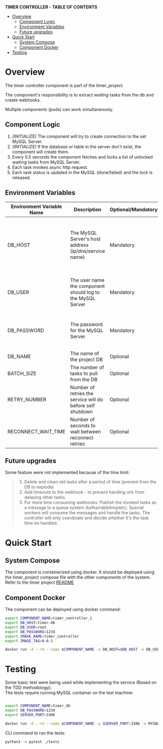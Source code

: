 **TIMER CONTROLLER - TABLE OF CONTENTS**
- [Overview](#overview)
  - [Component Logic](#component-logic)
  - [Environment Variables](#environment-variables)
  - [Future upgrades](#future-upgrades)
- [Quick Start](#quick-start)
  - [System Compose](#system-compose)
  - [Component Docker](#component-docker)
- [Testing](#testing)

# Overview
The timer controller component is part of the timer_project.

The component's responsibility is to extract _waiting_ tasks from the db and create webhooks.

Multiple components (pods) can work simultaneously. 

## Component Logic
1. _(INITIALIZE)_ The component will try to create connection to the set MySQL Server.
1. _(INITIALIZE)_ If the database or table in the server don't exist, the component will create them.
1. Every 0.5 seconds the component fetches and locks a list of unlocked waiting tasks from MySQL Server.
1. Each task invokes async http request.
1. Each task status is updated in the MySQL (done/failed) and the lock is released.

## Environment Variables

| Environment Variable Name | Description | Optional/Mandatory |Notes |
| -- | -- | -- | -- |
| DB_HOST | The MySQL Server's host address (ip/dns/service name) | Mandatory |The MySQL port should be 3306 in order to enable the component to connect. |
| DB_USER | The user name the component should log to the MySQL Server | Mandatory | **For production should be passed through secrets** |
| DB_PASSWORD | The password for the MySQL Server| Mandatory | **For production should be passed through secrets** |
| DB_NAME | The name of the project DB | Optional | Default: _timer_db_ |
| BATCH_SIZE | The number of tasks to pull from the DB | Optional | Default: _10_ |
| RETRY_NUMBER | Number of retries the service will do before self shutdown | Optional | Default: _10_ |
| RECONNECT_WAIT_TIME | Number of seconds to wait between reconnect retries | Optional | Default: _1_ |

## Future upgrades
Some feature were not implemented because of the time limit:
>1. Delete and clean old tasks after a period of time (prevent from the DB to explode)
>1. Add timeouts to the webhook - to prevent handing urls from delaying other tasks.
>2. For more time consuming webhooks: Publish the invoked tasks as a message to a queue system (kafka/rabbitmq/etc). Special workers will consume the messages and handle the tasks. The controller will only coordinate and decide whether it's the task time be handled.

# Quick Start
## System Compose
The component is containerized using docker. It should be deployed using the timer_project compose file with the other components of the system. Refer to the timer project [README](../README.md)
## Component Docker
The component can be deployed using docker command:
```bash
export COMPONENT_NAME=timer_controller_1
export DB_HOST=timer-db
export DB_USER=root
export DB_PASSWORD=1234
export IMAGE_NAME=timer_controller
export IMAGE_TAG=0.0.1

docker run -d --rm --name $COMPONENT_NAME -e DB_HOST=$DB_HOST -e DB_USER=$DB_USER -e DB_PASSWORD=$DB_PASSWORD $IMAGE_NAME:$IMAGE_TAG
```

# Testing
Some basic test were being used while implementing the service (Based on the TDD methodology).  
The tests require running MySQL container on the test machine:
```bash

export COMPONENT_NAME=timer_db
export DB_PASSWORD=1234
export SERVER_PORT=3306

docker run -d --rm --name $COMPONENT_NAME -p $SERVER_PORT:3306 -e MYSQL_ROOT_PASSWORD=$DB_PASSWORD mysql:latest
```

CLI command to run the tests:
```bash
python3 -m pytest ./tests
```